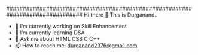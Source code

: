 ############################################################################### Hi there 👋 This is Durganand..
* 🔭 I’m currently working on Skill Enhancement
* 🌱 I’m currently learning DSA
* 💬 Ask me about HTML CSS C C++
*  📫 How to reach me: durganand2376@gmail.com
<!--
**Du-Nothing/Du-Nothing** is a ✨ _special_ ✨ repository because its `README.md` (this file) appears on your GitHub profile.

Here are some ideas to get you started:

- 🔭 I’m currently working on ...
- 🌱 I’m currently learning ...
- 👯 I’m looking to collaborate on ...
- 🤔 I’m looking for help with ...
- 💬 Ask me about ...
- 📫 How to reach me: ...
- 😄 Pronouns: ...
- ⚡ Fun fact: ...
-->
